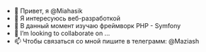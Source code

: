 - 👋 Привет, я @Miahasik
- 👀 Я интересуюсь веб-разработкой
- 🌱 В данный момент изучаю фреймворк PHP - Symfony
- 💞️ I’m looking to collaborate on ...
- 📫 Чтобы связаться со мной пишите в телеграмм: @Maziash

<!---
Miahasik/Miahasik is a ✨ special ✨ repository because its `README.md` (this file) appears on your GitHub profile.
You can click the Preview link to take a look at your changes.
--->
